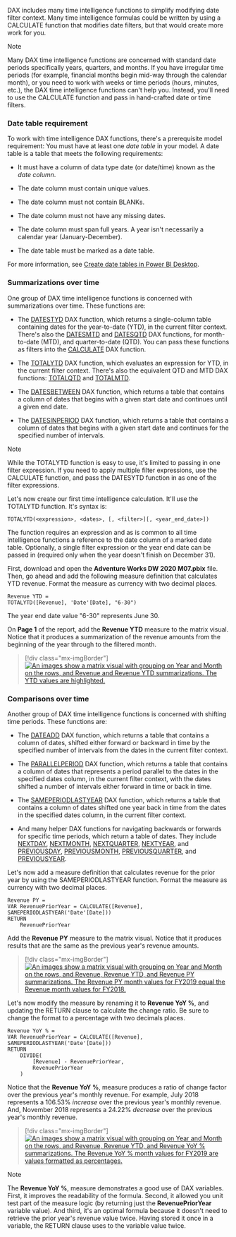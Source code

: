 DAX includes many time intelligence functions to simplify modifying date filter context. Many time intelligence formulas could be written by using a CALCULATE function that modifies date filters, but that would create more work for you.

> [!NOTE]
> Many DAX time intelligence functions are concerned with standard date periods specifically years, quarters, and months. If you have irregular time periods (for example, financial months begin mid-way through the calendar month), or you need to work with weeks or time periods (hours, minutes, etc.), the DAX time intelligence functions can't help you. Instead, you'll need to use the CALCULATE function and pass in hand-crafted date or time filters.

### Date table requirement

To work with time intelligence DAX functions, there's a prerequisite model requirement: You must have at least one *date table* in your model. A date table is a table that meets the following requirements:

-   It must have a column of data type date (or date/time) known as the *date column*.

-   The date column must contain unique values.

-   The date column must not contain BLANKs.

-   The date column must not have any missing dates.

-   The date column must span full years. A year isn't necessarily a calendar year (January-December).

-   The date table must be marked as a date table.

For more information, see [Create date tables in Power BI Desktop](https://docs.microsoft.com/power-bi/guidance/model-date-tables/?azure-portal=true).

### Summarizations over time

One group of DAX time intelligence functions is concerned with summarizations over time. These functions are:

-   The [DATESTYD](https://docs.microsoft.com/dax/datesytd-function-dax/?azure-portal=true) DAX function, which returns a single-column table containing dates for the year-to-date (YTD), in the current filter context. There's also the [DATESMTD](https://docs.microsoft.com/dax/datesmtd-function-dax/?azure-portal=true) and [DATESQTD](https://docs.microsoft.com/dax/datesqtd-function-dax/?azure-portal=true) DAX functions, for month-to-date (MTD), and quarter-to-date (QTD). You can pass these functions as filters into the [CALCULATE](https://docs.microsoft.com/dax/calculate-function-dax/?azure-portal=true) DAX function.

-   The [TOTALYTD](https://docs.microsoft.com/dax/totalytd-function-dax/?azure-portal=true) DAX function, which evaluates an expression for YTD, in the current filter context. There's also the equivalent QTD and MTD DAX functions: [TOTALQTD](https://docs.microsoft.com/dax/totalqtd-function-dax/?azure-portal=true) and [TOTALMTD](https://docs.microsoft.com/dax/totalmtd-function-dax/?azure-portal=true).

-   The [DATESBETWEEN](https://docs.microsoft.com/dax/datesbetween-function-dax/?azure-portal=true) DAX function, which returns a table that contains a column of dates that begins with a given start date and continues until a given end date.

-   The [DATESINPERIOD](https://docs.microsoft.com/dax/datesinperiod-function-dax/?azure-portal=true) DAX function, which returns a table that contains a column of dates that begins with a given start date and continues for the specified number of intervals.

> [!NOTE]
> While the TOTALYTD function is easy to use, it's limited to passing in one filter expression. If you need to apply multiple filter expressions, use the CALCULATE function, and pass the DATESYTD function in as one of the filter expressions.

Let's now create our first time intelligence calculation. It'll use the TOTALYTD function. It's syntax is:

```dax
TOTALYTD(<expression>, <dates>, [, <filter>][, <year_end_date>])
```

The function requires an expression and as is common to all time intelligence functions a reference to the date column of a marked date table. Optionally, a single filter expression or the year end date can be passed in (required only when the year doesn't finish on December 31).

First, download and open the **Adventure Works DW 2020 M07.pbix** file. Then, go ahead and add the following measure definition that calculates YTD revenue. Format the measure as currency with two decimal places.

```dax
Revenue YTD =
TOTALYTD([Revenue], 'Date'[Date], "6-30")
```

The year end date value "6-30" represents June 30.

On **Page 1** of the report, add the **Revenue YTD** measure to the matrix visual. Notice that it produces a summarization of the revenue amounts from the beginning of the year through to the filtered month.

> [!div class="mx-imgBorder"]
> [![An images show a matrix visual with grouping on Year and Month on the rows, and Revenue and Revenue YTD summarizations. The YTD values are highlighted.](../media/dax-matrix-revenue-ytd-activity-ssm.png)](../media/dax-matrix-revenue-ytd-activity-ssm.png#lightbox)

### Comparisons over time

Another group of DAX time intelligence functions is concerned with shifting time periods. These functions are:

-   The [DATEADD](https://docs.microsoft.com/dax/dateadd-function-dax/?azure-portal=true) DAX function, which returns a table that contains a column of dates, shifted either forward or backward in time by the specified number of intervals from the dates in the current filter context.

-   The [PARALLELPERIOD](https://docs.microsoft.com/dax/parallelperiod-function-dax/?azure-portal=true) DAX function, which returns a table that contains a column of dates that represents a period parallel to the dates in the specified dates column, in the current filter context, with the dates shifted a number of intervals either forward in time or back in time.

-   The [SAMEPERIODLASTYEAR](https://docs.microsoft.com/dax/sameperiodlastyear-function-dax/?azure-portal=true) DAX function, which returns a table that contains a column of dates shifted one year back in time from the dates in the specified dates column, in the current filter context.

-   And many helper DAX functions for navigating backwards or forwards for specific time periods, which return a table of dates. They include [NEXTDAY](https://docs.microsoft.com/dax/nextday-function-dax/?azure-portal=true), [NEXTMONTH](https://docs.microsoft.com/dax/nextmonth-function-dax/?azure-portal=true), [NEXTQUARTER](https://docs.microsoft.com/dax/nextquarter-function-dax/?azure-portal=true), [NEXTYEAR](https://docs.microsoft.com/dax/nextyear-function-dax/?azure-portal=true), and [PREVIOUSDAY](https://docs.microsoft.com/dax/previousday-function-dax/?azure-portal=true), [PREVIOUSMONTH](https://docs.microsoft.com/dax/previousmonth-function-dax/?azure-portal=true), [PREVIOUSQUARTER](https://docs.microsoft.com/dax/previousquarter-function-dax/?azure-portal=true), and [PREVIOUSYEAR](https://docs.microsoft.com/dax/previousyear-function-dax/?azure-portal=true).

Let's now add a measure definition that calculates revenue for the prior year by using the SAMEPERIODLASTYEAR function. Format the measure as currency with two decimal places.

```dax
Revenue PY =
VAR RevenuePriorYear = CALCULATE([Revenue], SAMEPERIODLASTYEAR('Date'[Date]))
RETURN
	RevenuePriorYear
```

Add the **Revenue PY** measure to the matrix visual. Notice that it produces results that are the same as the previous year's revenue amounts.

> [!div class="mx-imgBorder"]
> [![An images show a matrix visual with grouping on Year and Month on the rows, and Revenue, Revenue YTD, and Revenue PY summarizations. The Revenue PY month values for FY2019 equal the Revenue month values for FY2018.](../media/dax-matrix-revenue-py-ssm.png)](../media/dax-matrix-revenue-py-ssm.png#lightbox)

Let's now modify the measure by renaming it to **Revenue YoY %**, and updating the RETURN clause to calculate the change ratio. Be sure to change the format to a percentage with two decimals places.

```dax
Revenue YoY % =
VAR RevenuePriorYear = CALCULATE([Revenue], SAMEPERIODLASTYEAR('Date'[Date]))
RETURN
	DIVIDE(
		[Revenue] - RevenuePriorYear,
		RevenuePriorYear
	)
```

Notice that the **Revenue YoY %**, measure produces a ratio of change factor over the previous year's monthly revenue. For example, July 2018 represents a 106.53% *increase* over the previous year's monthly revenue. And, November 2018 represents a 24.22% *decrease* over the previous year's monthly revenue.

> [!div class="mx-imgBorder"]
> [![An images show a matrix visual with grouping on Year and Month on the rows, and Revenue, Revenue YTD, and Revenue YoY % summarizations. The Revenue YoY % month values for FY2019 are values formatted as percentages.](../media/dax-matrix-revenue-yoy-ssm.png)](../media/dax-matrix-revenue-yoy-ssm.png#lightbox)

> [!NOTE]
> The **Revenue YoY %**, measure demonstrates a good use of DAX variables. First, it improves the readability of the formula. Second, it allowed you unit test part of the measure logic (by returning just the **RevenuePriorYear** variable value). And third, it's an optimal formula because it doesn't need to retrieve the prior year's revenue value twice. Having stored it once in a variable, the RETURN clause uses to the variable value twice.